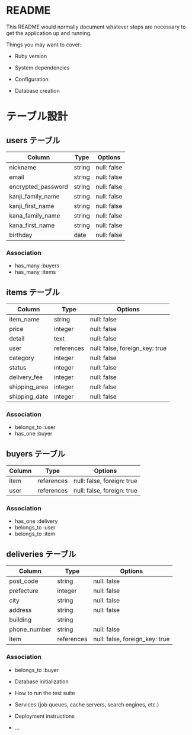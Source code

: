 # README

This README would normally document whatever steps are necessary to get the
application up and running.

Things you may want to cover:

* Ruby version

* System dependencies

* Configuration

* Database creation
# テーブル設計

## users テーブル

| Column                | Type   | Options     |
| --------------------- | ------ | ----------- |
| nickname              | string | null: false |
| email                 | string | null: false |
| encrypted_password    | string | null: false |
| kanji_family_name     | string | null: false |
| kanji_first_name      | string | null: false |
| kana_family_name      | string | null: false |
| kana_first_name       | string | null: false |
| birthday              | date   | null: false |

### Association
- has_many :buyers
- has_many :items

## items テーブル

| Column        | Type       | Options                        |
| ------------- | ---------- | ------------------------------ |
| item_name     | string     | null: false                    |
| price         | integer    | null: false                    |
| detail        | text       | null: false                    |
| user          | references | null: false, foreign_key: true |
| category      | integer    | null: false                    |
| status        | integer    | null: false                    |
| delivery_fee  | integer    | null: false                    |
| shipping_area | integer    | null: false                    |
| shipping_date | integer    | null: false                    |

### Association
- belongs_to :user
- has_one :buyer

## buyers テーブル

| Column | Type       | Options                    |
| ------ | ---------- | -------------------------- |
| item   | references | null: false, foreign: true |
| user   | references | null: false, foreign: true |

### Association
- has_one :delivery
- belongs_to :user
- belongs_to :item


## deliveries テーブル

| Column       | Type       | Options                        |
| ------------ | ---------- | ------------------------------ |
| post_code    | string     | null: false                    |
| prefecture   | integer    | null: false                    |
| city         | string     | null: false                    |
| address      | string     | null: false                    |
| building     | string     |                                |
| phone_number | string     | null: false                    |
| item         | references | null: false, foreign_key: true |

### Association
- belongs_to :buyer

* Database initialization

* How to run the test suite

* Services (job queues, cache servers, search engines, etc.)

* Deployment instructions

* ...
